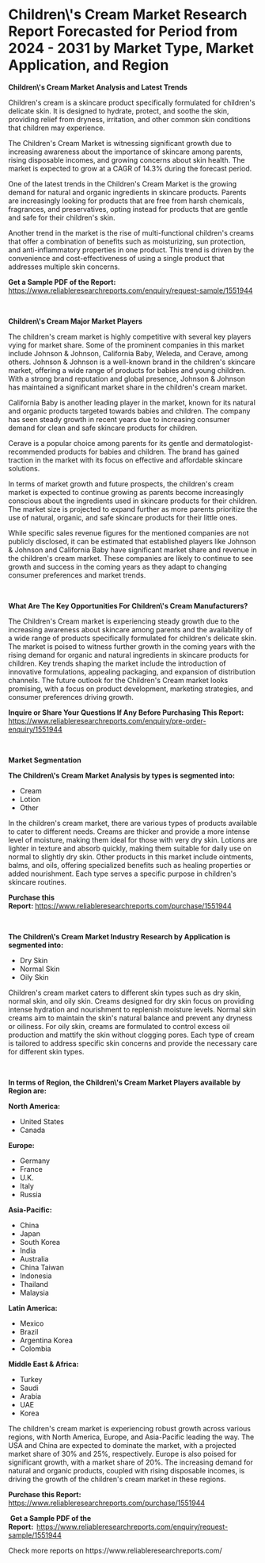 <p><h1>Children\'s Cream Market Research Report Forecasted for Period from 2024 -  2031 by Market Type, Market Application, and Region</h1></p><p><strong>Children\'s Cream Market Analysis and Latest Trends</strong></p>
<p><p>Children's cream is a skincare product specifically formulated for children's delicate skin. It is designed to hydrate, protect, and soothe the skin, providing relief from dryness, irritation, and other common skin conditions that children may experience.</p><p>The Children's Cream Market is witnessing significant growth due to increasing awareness about the importance of skincare among parents, rising disposable incomes, and growing concerns about skin health. The market is expected to grow at a CAGR of 14.3% during the forecast period.</p><p>One of the latest trends in the Children's Cream Market is the growing demand for natural and organic ingredients in skincare products. Parents are increasingly looking for products that are free from harsh chemicals, fragrances, and preservatives, opting instead for products that are gentle and safe for their children's skin.</p><p>Another trend in the market is the rise of multi-functional children's creams that offer a combination of benefits such as moisturizing, sun protection, and anti-inflammatory properties in one product. This trend is driven by the convenience and cost-effectiveness of using a single product that addresses multiple skin concerns.</p></p>
<p><strong>Get a Sample PDF of the Report:&nbsp;</strong> <a href="https://www.reliableresearchreports.com/enquiry/request-sample/1551944">https://www.reliableresearchreports.com/enquiry/request-sample/1551944</a></p>
<p>&nbsp;</p>
<p><strong>Children\'s Cream Major Market Players</strong></p>
<p><p>The children's cream market is highly competitive with several key players vying for market share. Some of the prominent companies in this market include Johnson & Johnson, California Baby, Weleda, and Cerave, among others. Johnson & Johnson is a well-known brand in the children's skincare market, offering a wide range of products for babies and young children. With a strong brand reputation and global presence, Johnson & Johnson has maintained a significant market share in the children's cream market.</p><p>California Baby is another leading player in the market, known for its natural and organic products targeted towards babies and children. The company has seen steady growth in recent years due to increasing consumer demand for clean and safe skincare products for children.</p><p>Cerave is a popular choice among parents for its gentle and dermatologist-recommended products for babies and children. The brand has gained traction in the market with its focus on effective and affordable skincare solutions.</p><p>In terms of market growth and future prospects, the children's cream market is expected to continue growing as parents become increasingly conscious about the ingredients used in skincare products for their children. The market size is projected to expand further as more parents prioritize the use of natural, organic, and safe skincare products for their little ones.</p><p>While specific sales revenue figures for the mentioned companies are not publicly disclosed, it can be estimated that established players like Johnson & Johnson and California Baby have significant market share and revenue in the children's cream market. These companies are likely to continue to see growth and success in the coming years as they adapt to changing consumer preferences and market trends.</p></p>
<p>&nbsp;</p>
<p><strong>What Are The Key Opportunities For Children\'s Cream Manufacturers?</strong></p>
<p><p>The Children's Cream market is experiencing steady growth due to the increasing awareness about skincare among parents and the availability of a wide range of products specifically formulated for children's delicate skin. The market is poised to witness further growth in the coming years with the rising demand for organic and natural ingredients in skincare products for children. Key trends shaping the market include the introduction of innovative formulations, appealing packaging, and expansion of distribution channels. The future outlook for the Children's Cream market looks promising, with a focus on product development, marketing strategies, and consumer preferences driving growth.</p></p>
<p><strong>Inquire or Share Your Questions If Any Before Purchasing This Report:</strong> <a href="https://www.reliableresearchreports.com/enquiry/pre-order-enquiry/1551944">https://www.reliableresearchreports.com/enquiry/pre-order-enquiry/1551944</a></p>
<p>&nbsp;</p>
<p><strong>Market Segmentation</strong></p>
<p><strong>The Children\'s Cream Market Analysis by types is segmented into:</strong></p>
<p><ul><li>Cream</li><li>Lotion</li><li>Other</li></ul></p>
<p><p>In the children's cream market, there are various types of products available to cater to different needs. Creams are thicker and provide a more intense level of moisture, making them ideal for those with very dry skin. Lotions are lighter in texture and absorb quickly, making them suitable for daily use on normal to slightly dry skin. Other products in this market include ointments, balms, and oils, offering specialized benefits such as healing properties or added nourishment. Each type serves a specific purpose in children's skincare routines.</p></p>
<p><strong>Purchase this Report:&nbsp;</strong><a href="https://www.reliableresearchreports.com/purchase/1551944">https://www.reliableresearchreports.com/purchase/1551944</a></p>
<p>&nbsp;</p>
<p><strong>The Children\'s Cream Market Industry Research by Application is segmented into:</strong></p>
<p><ul><li>Dry Skin</li><li>Normal Skin</li><li>Oily Skin</li></ul></p>
<p><p>Children's cream market caters to different skin types such as dry skin, normal skin, and oily skin. Creams designed for dry skin focus on providing intense hydration and nourishment to replenish moisture levels. Normal skin creams aim to maintain the skin's natural balance and prevent any dryness or oiliness. For oily skin, creams are formulated to control excess oil production and mattify the skin without clogging pores. Each type of cream is tailored to address specific skin concerns and provide the necessary care for different skin types.</p></p>
<p>&nbsp;</p>
<p><strong>In terms of Region, the Children\'s Cream Market Players available by Region are:</strong></p>
<p>
    <p> <strong> North America: </strong>
        <ul>
            <li>United States</li>
            <li>Canada</li>
        </ul>
        </p> 
    <p> <strong> Europe: </strong>
        <ul>
            <li>Germany</li>
            <li>France</li>
            <li>U.K.</li>
            <li>Italy</li>
            <li>Russia</li>
        </ul>
        </p> 
    <p> <strong> Asia-Pacific: </strong>
        <ul>
            <li>China</li>
            <li>Japan</li>
            <li>South Korea</li>
            <li>India</li>
            <li>Australia</li>
            <li>China Taiwan</li>
            <li>Indonesia</li>
            <li>Thailand</li>
            <li>Malaysia</li>
        </ul>
        </p> 
    <p> <strong> Latin America: </strong>
        <ul>
            <li>Mexico</li>
            <li>Brazil</li>
            <li>Argentina Korea</li>
            <li>Colombia</li>
        </ul>
        </p> 
    <p> <strong> Middle East & Africa: </strong>
        <ul>
            <li>Turkey</li>
            <li>Saudi</li>
            <li>Arabia</li>
            <li>UAE</li>
            <li>Korea</li>
        </ul>
    </p>
    </p>
<p><p>The children's cream market is experiencing robust growth across various regions, with North America, Europe, and Asia-Pacific leading the way. The USA and China are expected to dominate the market, with a projected market share of 30% and 25%, respectively. Europe is also poised for significant growth, with a market share of 20%. The increasing demand for natural and organic products, coupled with rising disposable incomes, is driving the growth of the children's cream market in these regions.</p></p>
<p><strong>Purchase this Report: </strong><a href="https://www.reliableresearchreports.com/purchase/1551944">https://www.reliableresearchreports.com/purchase/1551944</a></p>
<p>&nbsp;<strong>Get a Sample PDF of the Report:&nbsp;&nbsp;</strong><a href="https://www.reliableresearchreports.com/enquiry/request-sample/1551944">https://www.reliableresearchreports.com/enquiry/request-sample/1551944</a></p>
<p><strong></strong></p>
<p>Check more reports on https://www.reliableresearchreports.com/</p>